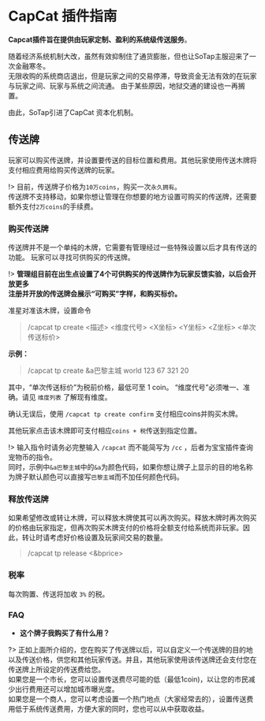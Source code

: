 # CapCat 插件指南

**Capcat插件旨在提供由玩家定制、盈利的系统级传送服务**。

随着经济系统机制大改，虽然有效抑制住了通货膨胀，但也让SoTap主服迎来了一次金融寒冬。  
无限收购的系统商店退出，但是玩家之间的交易停滞，导致资金无法有效的在玩家与玩家之间、玩家与系统之间流通。
由于某些原因，地狱交通的建设也一再搁置。  

由此，SoTap引进了CapCat 资本化机制。

## 传送牌

玩家可以购买传送牌，并设置要传送的目标位置和费用。其他玩家使用传送木牌将支付相应费用给购买传送牌的玩家。

!> 目前，传送牌子价格为`10万coins`，购买一次`永久拥有`。  
传送牌不支持移动，如果你想让管理在你想要的地方设置可购买的传送牌，还需要额外支付`2万coins`的手续费。

### 购买传送牌

传送牌并不是一个单纯的木牌，它需要有管理经过一些特殊设置以后才具有传送的功能。
玩家可以寻找可供购买的传送牌。

!> **管理组目前在出生点设置了4个可供购买的传送牌作为玩家反馈实验，以后会开放更多**  
**注册并开放的传送牌会展示“可购买”字样，和购买标价。**

准星对准该木牌，设置命令

> /capcat tp create <描述> <维度代号> <X坐标> <Y坐标> <Z坐标> <单次传送标价>

**示例：**

> /capcat tp create &a巴黎主城 world 123 67 321 20

其中，“单次传送标价”为税前价格，最低可至 1 coin。
“维度代号”必须唯一、准确。请见 `维度列表` 了解现有维度。

确认无误后，使用 `/capcat tp create confirm` 支付相应coins并购买木牌。

其他玩家点击该木牌即可支付相应`coins + 税`传送到指定位置。

!> 输入指令时请务必完整输入 `/capcat` 而不能简写为 `/cc` ，后者为宝宝插件查询宠物币的指令。  
同时，示例中`&a巴黎主城`中的`&a`为颜色代码，如果你想让牌子上显示的目的地名称为牌子默认颜色可以直接写`巴黎主城`而不加任何颜色代码。

### 释放传送牌

如果希望修改或转让木牌，可以释放木牌使其可以再次购买。释放木牌时再次购买的价格由玩家指定，但再次购买木牌支付的价格将全额支付给系统而非玩家。因此，转让时请考虑好价格设置及玩家间交易的数量。

> /capcat tp release <&bprice>
  
### 税率

每次购置、传送将加收 `3%` 的税。

### FAQ

- **这个牌子我购买了有什么用？**

?> 正如上面所介绍的，您在购买了传送牌以后，可以自定义一个传送牌的目的地以及传送价格，供您和其他玩家传送。并且，其他玩家使用该传送牌还会支付您在传送牌上所设定的传送费给您。  
如果您是一个市长，您可以设置传送费尽可能的低（最低1coin)，以让您的市民减少出行费用还可以增加城市曝光度。  
如果您是一个商人，您可以考虑设置一个热门地点（大家经常去的），设置传送费用低于系统传送费用，方便大家的同时，您也可以从中获取收益。



